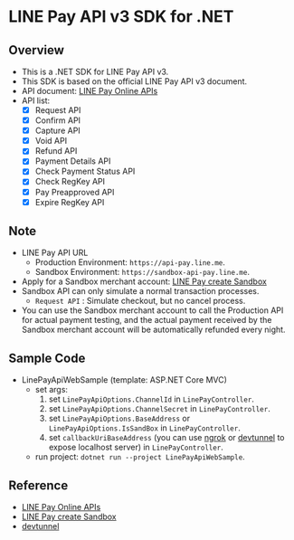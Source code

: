 # LINE Pay API v3 SDK for .NET
## Overview
- This is a .NET SDK for LINE Pay API v3.
- This SDK is based on the official LINE Pay API v3 document.
- API document: [LINE Pay Online APIs](https://pay.line.me/th/developers/apis/onlineApis?locale=zh_TW)
- API list:
	- [x] Request API
	- [x] Confirm API
	- [x] Capture API
	- [x] Void API
	- [x] Refund API
	- [x] Payment Details API
	- [x] Check Payment Status API
	- [x] Check RegKey API
	- [x] Pay Preapproved API
	- [x] Expire RegKey API
## Note
- LINE Pay API URL
	- Production Environment: `https://api-pay.line.me`.
	- Sandbox Environment: `https://sandbox-api-pay.line.me`.
- Apply for a Sandbox merchant account: [LINE Pay create Sandbox](https://pay.line.me/tw/developers/techsupport/sandbox/creation?locale=zh_TW)
- Sandbox API can only simulate a normal transaction processes.
	- `Request API` : Simulate checkout, but no cancel process.
- You can use the Sandbox merchant account to call the Production API for actual payment testing, and the actual payment received by the Sandbox merchant account will be automatically refunded every night.
## Sample Code
- LinePayApiWebSample (template: ASP.NET Core MVC)
	- set args: 
		1. set `LinePayApiOptions.ChannelId` in `LinePayController`.
		2. set `LinePayApiOptions.ChannelSecret` in `LinePayController`.
		3. set `LinePayApiOptions.BaseAddress` or `LinePayApiOptions.IsSandBox` in `LinePayController`.
		4. set `callbackUriBaseAddress` (you can use [ngrok](https://ngrok.com/) or [devtunnel](https://learn.microsoft.com/zh-tw/azure/developer/dev-tunnels/get-started?tabs=windows) to expose localhost server) in `LinePayController`.
	- run project: `dotnet run --project LinePayApiWebSample`.
## Reference
- [LINE Pay Online APIs](https://pay.line.me/th/developers/apis/onlineApis?locale=zh_TW)
- [LINE Pay create Sandbox](https://pay.line.me/tw/developers/techsupport/sandbox/creation?locale=zh_TW)
- [devtunnel](https://learn.microsoft.com/zh-tw/azure/developer/dev-tunnels/get-started?tabs=windows)